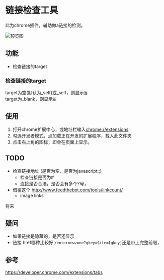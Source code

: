 # 链接检查工具

此为chrome插件，辅助做a链接的检测。

![预览图](http://p2.qhimg.com/d/inn/cf3ea878/preview.png)

## 功能

- 检查链接的target 

### 检查链接的target 

target为空(默认为_self)或_self，则显示`当`  
target为_blank，则显示`新`  

## 使用

1. 打开chrome扩展中心，或地址栏输入[chrome://extensions](chrome://extensions)
2. 勾选开发者模式，点加载正在开发的扩展程序，载入此文件夹
3. 点击右上角的图标，即会在页面上显示。

## TODO

- 检查链接地址 (是否为空，是否为javascript:;)
    - 检查链接是否为#
    - 连接是否合法，是否会有多个?号，
- 借鉴这个 http://www.feedthebot.com/tools/linkcount/
    - image links


将来

## 疑问

- 如果链接是隐藏的，是否还显示
- 链接 href哪种比较好 `/enternewzone?gkey=$item[gkey]`还是带上完整前缀，

## 参考

https://developer.chrome.com/extensions/tabs